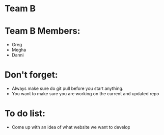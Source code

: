 # Team B

Team B Members:
=================
* Greg
* Megha
* Danni

Don't forget:
=================
<!--ts-->
*  Always make sure do git pull before you start anything.
*  You want to make sure you are working on the current and updated repo

To do list:
=================
<!--ts-->
*  Come up with an idea of what website we want to develop
